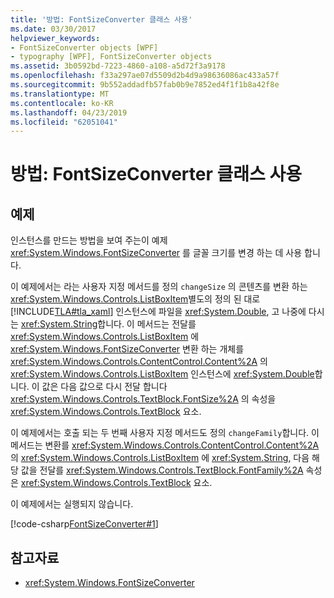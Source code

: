 ```yaml
---
title: '방법: FontSizeConverter 클래스 사용'
ms.date: 03/30/2017
helpviewer_keywords:
- FontSizeConverter objects [WPF]
- typography [WPF], FontSizeConverter objects
ms.assetid: 3b0592bd-7223-4860-a108-a5d72f3a9178
ms.openlocfilehash: f33a297ae07d5509d2b4d9a98636086ac433a57f
ms.sourcegitcommit: 9b552addadfb57fab0b9e7852ed4f1f1b8a42f8e
ms.translationtype: MT
ms.contentlocale: ko-KR
ms.lasthandoff: 04/23/2019
ms.locfileid: "62051041"
---
```

# <a name="how-to-use-the-fontsizeconverter-class"></a>방법: FontSizeConverter 클래스 사용
## <a name="example"></a>예제  
 인스턴스를 만드는 방법을 보여 주는이 예제 <xref:System.Windows.FontSizeConverter> 를 글꼴 크기를 변경 하는 데 사용 합니다.  
  
 이 예제에서는 라는 사용자 지정 메서드를 정의 `changeSize` 의 콘텐츠를 변환 하는 <xref:System.Windows.Controls.ListBoxItem>별도의 정의 된 대로 [!INCLUDE[TLA#tla_xaml](../../../../includes/tlasharptla-xaml-md.md)] 인스턴스에 파일을 <xref:System.Double>, 고 나중에 다시는 <xref:System.String>합니다. 이 메서드는 전달를 <xref:System.Windows.Controls.ListBoxItem> 에 <xref:System.Windows.FontSizeConverter> 변환 하는 개체를 <xref:System.Windows.Controls.ContentControl.Content%2A> 의 <xref:System.Windows.Controls.ListBoxItem> 인스턴스에 <xref:System.Double>합니다. 이 값은 다음 값으로 다시 전달 합니다 <xref:System.Windows.Controls.TextBlock.FontSize%2A> 의 속성을 <xref:System.Windows.Controls.TextBlock> 요소.  
  
 이 예제에서는 호출 되는 두 번째 사용자 지정 메서드도 정의 `changeFamily`합니다. 이 메서드는 변환를 <xref:System.Windows.Controls.ContentControl.Content%2A> 의 <xref:System.Windows.Controls.ListBoxItem> 에 <xref:System.String>, 다음 해당 값을 전달를 <xref:System.Windows.Controls.TextBlock.FontFamily%2A> 속성은 <xref:System.Windows.Controls.TextBlock> 요소.  
  
 이 예제에서는 실행되지 않습니다.  
  
 [!code-csharp[FontSizeConverter#1](~/samples/snippets/csharp/VS_Snippets_Wpf/FontSizeConverter/CSharp/Window1.xaml.cs#1)]  
  
## <a name="see-also"></a>참고자료

- <xref:System.Windows.FontSizeConverter>
